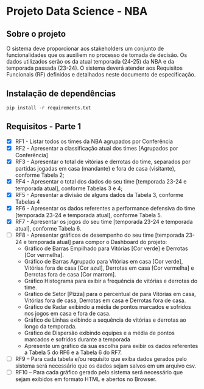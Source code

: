 # Projeto Data Science - NBA

## Sobre o projeto

O sistema deve proporcionar aos stakeholders um conjunto de funcionalidades que os
auxiliem no processo de tomada de decisão. Os dados utilizados serão os da atual
temporada (24-25) da NBA e da temporada passada (23-24). O sistema deverá atender
aos Requisitos Funcionais (RF) definidos e detalhados neste documento de especificação.

## Instalação de dependências

```
pip install -r requirements.txt
```

## Requisitos - Parte 1
- [x] RF1 - Listar todos os times da NBA agrupados por Conferência
- [x] RF2 - Apresentar a classificação atual dos times [Agrupados por Conferência]
- [x] RF3 - Apresentar o total de vitórias e derrotas do time, separados por partidas jogadas em casa (mandante) e fora de casa (visitante), conforme Tabela 2;
- [x] RF4 - Apresentar o total dos dados do seu time [temporada 23-24 e temporada atual], conforme Tabelas 3 e 4;
- [x] RF5 - Apresentar a divisão de alguns dados da Tabela 3, conforme Tabelas 4
- [x] RF6 - Apresentar os dados referentes a performance defensiva do time [temporada 23-24 e temporada atual], conforme Tabela 5.
- [x] RF7 - Apresentar os jogos do seu time [temporada 23-24 e temporada atual], conforme Tabela 6.
- [ ] RF8 - Apresentar gráficos de desempenho do seu time [temporada 23-24 e temporada atual] para compor o Dashboard do projeto:
    - Gráfico de Barras Empilhado para Vitórias [Cor verde] e Derrotas [Cor vermelha].
    - Gráfico de Barras Agrupado para Vitórias em casa [Cor verde], Vitórias fora de casa [Cor azul], Derrotas em casa [Cor vermelha] e Derrotas fora de casa [Cor
marrom].
    - Gráfico Histograma para exibir a frequência de vitórias e derrotas do time.
    - Gráfico de Setor [Pizza] para o percentual de para Vitórias em casa, Vitórias fora de casa, Derrotas em casa e Derrotas fora de casa.
    - Gráfico de Radar exibindo a média de pontos marcados e sofridos nos jogos em casa e fora de casa.
    - Gráfico de Linhas exibindo a sequência de vitórias e derrotas ao longo da temporada.
    - Gráfico de Dispersão exibindo equipes e a média de pontos marcados e sofridos durante a temporada
    - Apresente um gráfico da sua escolha para exibir os dados referentes a Tabela 5 do RF6 e a Tabela 6 do RF7.
- [ ] RF9 – Para cada tabela e/ou requisito que exiba dados gerados pelo sistema será necessário que os dados sejam salvos em um arquivo csv.
- [ ] RF10 – Para cada gráfico gerado pelo sistema será necessário que sejam exibidos em formato HTML e abertos no Browser.
